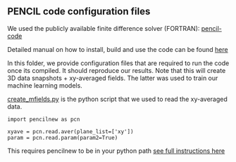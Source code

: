 ## PENCIL code configuration files

We used the publicly available finite difference solver (FORTRAN): 
[pencil-code](https://github.com/pencil-code/pencil-code)

Detailed manual on how to install, build and use the code can be found [here](http://pencil-code.nordita.org/doc/manual.pdf])

In this folder, we provide configuration files that are required to run the code once its compiled. 
It should reproduce our results. 
Note that this will create 3D data snapshots + xy-averaged fields. 
The latter was used to train our machine learning models.

[create_mfields.py](create_mfields.py) is the python script that we used to read the xy-averaged data.

```
import pencilnew as pcn

xyave = pcn.read.aver(plane_list=['xy'])
param = pcn.read.param(param2=True)
```

This requires pencilnew to be in your python path [see full instructions here](https://github.com/pencil-code/pencil-code/tree/master/python/pencilnew)
